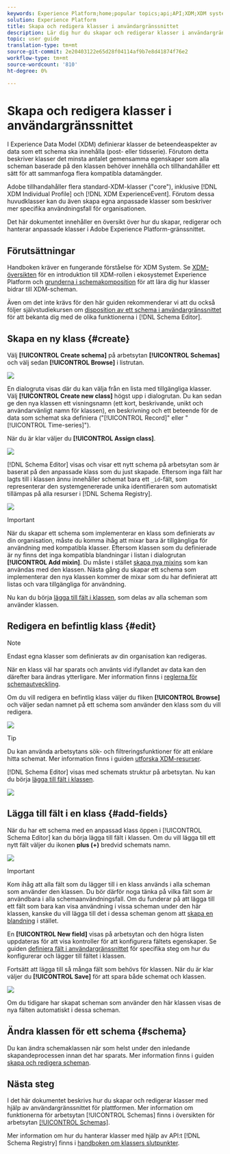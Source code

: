 ```yaml
---
keywords: Experience Platform;home;popular topics;api;API;XDM;XDM system;experience data model;data model;ui;workspace;class;classes;
solution: Experience Platform
title: Skapa och redigera klasser i användargränssnittet
description: Lär dig hur du skapar och redigerar klasser i användargränssnittet i Experience Platform.
topic: user guide
translation-type: tm+mt
source-git-commit: 2e20403122e65d28f04114af9b7e8d41874f76e2
workflow-type: tm+mt
source-wordcount: '810'
ht-degree: 0%

---
```



# Skapa och redigera klasser i användargränssnittet

I Experience Data Model (XDM) definierar klasser de beteendeaspekter av data som ett schema ska innehålla (post- eller tidsserie). Förutom detta beskriver klasser det minsta antalet gemensamma egenskaper som alla scheman baserade på den klassen behöver innehålla och tillhandahåller ett sätt för att sammanfoga flera kompatibla datamängder.

Adobe tillhandahåller flera standard-XDM-klasser (&quot;core&quot;), inklusive [!DNL XDM Individual Profile] och [!DNL XDM ExperienceEvent]. Förutom dessa huvudklasser kan du även skapa egna anpassade klasser som beskriver mer specifika användningsfall för organisationen.

Det här dokumentet innehåller en översikt över hur du skapar, redigerar och hanterar anpassade klasser i Adobe Experience Platform-gränssnittet.

## Förutsättningar

Handboken kräver en fungerande förståelse för XDM System. Se [XDM-översikten](../../home.md) för en introduktion till XDM-rollen i ekosystemet Experience Platform och [grunderna i schemakomposition](../../schema/composition.md) för att lära dig hur klasser bidrar till XDM-scheman.

Även om det inte krävs för den här guiden rekommenderar vi att du också följer självstudiekursen om [disposition av ett schema i användargränssnittet](../../tutorials/create-schema-ui.md) för att bekanta dig med de olika funktionerna i [!DNL Schema Editor].

## Skapa en ny klass {#create}

Välj **[!UICONTROL Create schema]** på arbetsytan **[!UICONTROL Schemas]** och välj sedan **[!UICONTROL Browse]** i listrutan.

![](../../images/ui/resources/classes/browse-classes.png)

En dialogruta visas där du kan välja från en lista med tillgängliga klasser. Välj **[!UICONTROL Create new class]** högst upp i dialogrutan. Du kan sedan ge den nya klassen ett visningsnamn (ett kort, beskrivande, unikt och användarvänligt namn för klassen), en beskrivning och ett beteende för de data som schemat ska definiera (&quot;[!UICONTROL Record]&quot; eller &quot;[!UICONTROL Time-series]&quot;).

När du är klar väljer du **[!UICONTROL Assign class]**.

![](../../images/ui/resources/classes/class-details.png)

[!DNL Schema Editor] visas och visar ett nytt schema på arbetsytan som är baserat på den anpassade klass som du just skapade. Eftersom inga fält har lagts till i klassen ännu innehåller schemat bara ett `_id`-fält, som representerar den systemgenererade unika identifieraren som automatiskt tillämpas på alla resurser i [!DNL Schema Registry].

![](../../images/ui/resources/classes/schema.png)

>[!IMPORTANT]
>
>När du skapar ett schema som implementerar en klass som definierats av din organisation, måste du komma ihåg att mixar bara är tillgängliga för användning med kompatibla klasser. Eftersom klassen som du definierade är ny finns det inga kompatibla blandningar i listan i dialogrutan **[!UICONTROL Add mixin]**. Du måste i stället [skapa nya mixins](./mixins.md#create) som kan användas med den klassen. Nästa gång du skapar ett schema som implementerar den nya klassen kommer de mixar som du har definierat att listas och vara tillgängliga för användning.

Nu kan du börja [lägga till fält i klassen](#add-fields), som delas av alla scheman som använder klassen.

## Redigera en befintlig klass {#edit}

>[!NOTE]
>
>Endast egna klasser som definierats av din organisation kan redigeras.
>
>När en klass väl har sparats och använts vid ifyllandet av data kan den därefter bara ändras ytterligare. Mer information finns i [reglerna för schemautveckling](../../schema/composition.md#evolution).

Om du vill redigera en befintlig klass väljer du fliken **[!UICONTROL Browse]** och väljer sedan namnet på ett schema som använder den klass som du vill redigera.

![](../../images/ui/resources/classes/select-for-edit.png)

>[!TIP]
>
>Du kan använda arbetsytans sök- och filtreringsfunktioner för att enklare hitta schemat. Mer information finns i guiden [utforska XDM-resurser](../explore.md).

[!DNL Schema Editor] visas med schemats struktur på arbetsytan. Nu kan du börja [lägga till fält i klassen](#add-fields).

![](../../images/ui/resources/classes/edit.png)

## Lägga till fält i en klass {#add-fields}

När du har ett schema med en anpassad klass öppen i [!UICONTROL Schema Editor] kan du börja lägga till fält i klassen. Om du vill lägga till ett nytt fält väljer du ikonen **plus (+)** bredvid schemats namn.

![](../../images/ui/resources/classes/add-field.png)

>[!IMPORTANT]
>
>Kom ihåg att alla fält som du lägger till i en klass används i alla scheman som använder den klassen. Du bör därför noga tänka på vilka fält som är användbara i alla schemaanvändningsfall. Om du funderar på att lägga till ett fält som bara kan visa användning i vissa scheman under den här klassen, kanske du vill lägga till det i dessa scheman genom att [skapa en blandning](./mixins.md#create) i stället.

En **[!UICONTROL New field]** visas på arbetsytan och den högra listen uppdateras för att visa kontroller för att konfigurera fältets egenskaper. Se guiden [definiera fält i användargränssnittet](../fields/overview.md#define) för specifika steg om hur du konfigurerar och lägger till fältet i klassen.

Fortsätt att lägga till så många fält som behövs för klassen. När du är klar väljer du **[!UICONTROL Save]** för att spara både schemat och klassen.

![](../../images/ui/resources/classes/save.png)

Om du tidigare har skapat scheman som använder den här klassen visas de nya fälten automatiskt i dessa scheman.

## Ändra klassen för ett schema {#schema}

Du kan ändra schemaklassen när som helst under den inledande skapandeprocessen innan det har sparats. Mer information finns i guiden [skapa och redigera scheman](./schemas.md#change-class).

## Nästa steg

I det här dokumentet beskrivs hur du skapar och redigerar klasser med hjälp av användargränssnittet för plattformen. Mer information om funktionerna för arbetsytan [!UICONTROL Schemas] finns i översikten för arbetsytan [[!UICONTROL Schemas]](../overview.md).

Mer information om hur du hanterar klasser med hjälp av API:t [!DNL Schema Registry] finns i [handboken om klassers slutpunkter](../../api/classes.md).